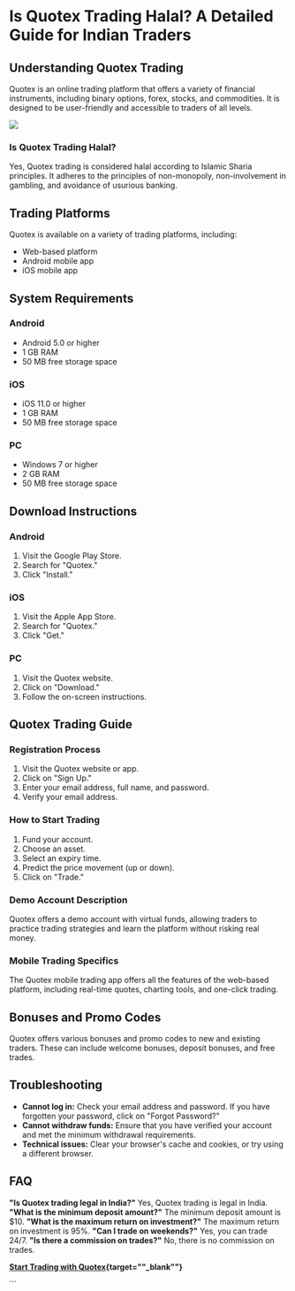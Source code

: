 # Is Quotex Trading Halal? A Detailed Guide for Indian Traders

## Understanding Quotex Trading

Quotex is an online trading platform that offers a variety of financial
instruments, including binary options, forex, stocks, and commodities.
It is designed to be user-friendly and accessible to traders of all
levels.

[![](https://static.quotex.io/files/4_en/300_250.jpg)](https://traff.sbs/brokerqxlid)

### Is Quotex Trading Halal?

Yes, Quotex trading is considered halal according to Islamic Sharia
principles. It adheres to the principles of non-monopoly,
non-involvement in gambling, and avoidance of usurious banking.

## Trading Platforms

Quotex is available on a variety of trading platforms, including:

-   Web-based platform
-   Android mobile app
-   iOS mobile app

## System Requirements

### Android

-   Android 5.0 or higher
-   1 GB RAM
-   50 MB free storage space

### iOS

-   iOS 11.0 or higher
-   1 GB RAM
-   50 MB free storage space

### PC

-   Windows 7 or higher
-   2 GB RAM
-   50 MB free storage space

## Download Instructions

### Android

1.  Visit the Google Play Store.
2.  Search for "Quotex."
3.  Click "Install."

### iOS

1.  Visit the Apple App Store.
2.  Search for "Quotex."
3.  Click "Get."

### PC

1.  Visit the Quotex website.
2.  Click on "Download."
3.  Follow the on-screen instructions.

## Quotex Trading Guide

### Registration Process

1.  Visit the Quotex website or app.
2.  Click on "Sign Up."
3.  Enter your email address, full name, and password.
4.  Verify your email address.

### How to Start Trading

1.  Fund your account.
2.  Choose an asset.
3.  Select an expiry time.
4.  Predict the price movement (up or down).
5.  Click on "Trade."

### Demo Account Description

Quotex offers a demo account with virtual funds, allowing traders to
practice trading strategies and learn the platform without risking real
money.

### Mobile Trading Specifics

The Quotex mobile trading app offers all the features of the web-based
platform, including real-time quotes, charting tools, and one-click
trading.

## Bonuses and Promo Codes

Quotex offers various bonuses and promo codes to new and existing
traders. These can include welcome bonuses, deposit bonuses, and free
trades.

## Troubleshooting

-   **Cannot log in:** Check your email address and password. If you
    have forgotten your password, click on "Forgot Password?"
-   **Cannot withdraw funds:** Ensure that you have verified your
    account and met the minimum withdrawal requirements.
-   **Technical issues:** Clear your browser\'s cache and cookies, or
    try using a different browser.

## FAQ

**"Is Quotex trading legal in India?"** Yes, Quotex trading is legal in
India. **"What is the minimum deposit amount?"** The minimum deposit
amount is \$10. **"What is the maximum return on investment?"** The
maximum return on investment is 95%. **"Can I trade on weekends?"** Yes,
you can trade 24/7. **"Is there a commission on trades?"** No, there is
no commission on trades.

**[Start Trading with
Quotex](\%22https://traff.sbs/brokerqxsignup\%22){target=""_blank""}**

\`\`\`

